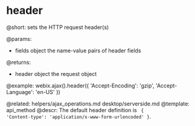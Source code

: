 header
=============

@short: 
	sets the HTTP request header(s)
	

@params:

- fields	object	 the name-value pairs of header fields

@returns:

- header		object 		the request object
	

@example:
webix.ajax().header({
   	'Accept-Encoding': 'gzip', 
    'Accept-Language': 'en-US'
})

@related:
	helpers/ajax_operations.md
    desktop/serverside.md
@template:	api_method
@descr:
The default header definition  is  <code> { 'Content-type': 'application/x-www-form-urlencoded' }</code>.





